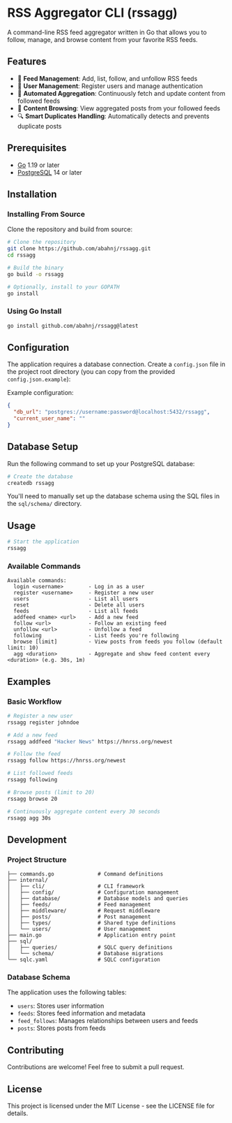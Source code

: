 # RSS Aggregator CLI (rssagg)

A command-line RSS feed aggregator written in Go that allows you to follow, manage, and browse content from your favorite RSS feeds.

## Features

- 📰 **Feed Management**: Add, list, follow, and unfollow RSS feeds
- 👥 **User Management**: Register users and manage authentication
- 🔄 **Automated Aggregation**: Continuously fetch and update content from followed feeds
- 📱 **Content Browsing**: View aggregated posts from your followed feeds
- 🔍 **Smart Duplicates Handling**: Automatically detects and prevents duplicate posts

## Prerequisites

- [Go](https://golang.org/doc/install) 1.19 or later
- [PostgreSQL](https://www.postgresql.org/download/) 14 or later

## Installation

### Installing From Source

Clone the repository and build from source:

```bash
# Clone the repository
git clone https://github.com/abahnj/rssagg.git
cd rssagg

# Build the binary
go build -o rssagg

# Optionally, install to your GOPATH
go install
```

### Using Go Install

```bash
go install github.com/abahnj/rssagg@latest
```

## Configuration

The application requires a database connection. Create a `config.json` file in the project root directory (you can copy from the provided `config.json.example`):

Example configuration:

```json
{
  "db_url": "postgres://username:password@localhost:5432/rssagg",
  "current_user_name": ""
}
```


## Database Setup

Run the following command to set up your PostgreSQL database:

```bash
# Create the database
createdb rssagg
```

You'll need to manually set up the database schema using the SQL files in the `sql/schema/` directory.

## Usage

```bash
# Start the application
rssagg
```

### Available Commands

```
Available commands:
  login <username>        - Log in as a user
  register <username>     - Register a new user
  users                   - List all users
  reset                   - Delete all users
  feeds                   - List all feeds
  addfeed <name> <url>    - Add a new feed
  follow <url>            - Follow an existing feed
  unfollow <url>          - Unfollow a feed
  following               - List feeds you're following
  browse [limit]          - View posts from feeds you follow (default limit: 10)
  agg <duration>          - Aggregate and show feed content every <duration> (e.g. 30s, 1m)
```

## Examples

### Basic Workflow

```bash
# Register a new user
rssagg register johndoe

# Add a new feed
rssagg addfeed "Hacker News" https://hnrss.org/newest

# Follow the feed
rssagg follow https://hnrss.org/newest

# List followed feeds
rssagg following

# Browse posts (limit to 20)
rssagg browse 20

# Continuously aggregate content every 30 seconds
rssagg agg 30s
```

## Development

### Project Structure

```
├── commands.go              # Command definitions
├── internal/
│   ├── cli/                 # CLI framework
│   ├── config/              # Configuration management
│   ├── database/            # Database models and queries
│   ├── feeds/               # Feed management
│   ├── middleware/          # Request middleware
│   ├── posts/               # Post management
│   ├── types/               # Shared type definitions
│   └── users/               # User management
├── main.go                  # Application entry point
├── sql/
│   ├── queries/             # SQLC query definitions
│   └── schema/              # Database migrations
└── sqlc.yaml                # SQLC configuration
```

### Database Schema

The application uses the following tables:
- `users`: Stores user information
- `feeds`: Stores feed information and metadata
- `feed_follows`: Manages relationships between users and feeds
- `posts`: Stores posts from feeds

## Contributing

Contributions are welcome! Feel free to submit a pull request.

## License

This project is licensed under the MIT License - see the LICENSE file for details.